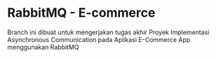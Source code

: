 # RabbitMQ - E-commerce
Branch ini dibuat untuk mengerjakan tugas akhir Proyek Implementasi Asynchronous Communication pada Aplikasi E-Commerce App menggunakan RabbitMQ
